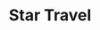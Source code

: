 ---
title: "Star Travel"
address: "66, Woodburn Road, Carrickfergus, Co. Antrim, BT38 8PS"
tel: "0 2893065018"
county: "Antrim"
category: "Internal Ferry Services"
type: "Content"
lat: "054.7246050000"
lng: "-005.8335230000"
---